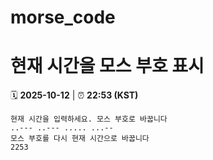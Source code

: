 # morse_code
# 현재 시간을 모스 부호 표시
<!-- MORSE_TIME_START -->
🗓️ **2025-10-12** | ⏰ **22:53 (KST)**

```
현재 시간을 입력하세요. 모스 부호로 바꿉니다
..--- ..--- ..... ...--
모스 부호를 다시 현재 시간으로 바꿉니다
2253
```
<!-- MORSE_TIME_END -->
